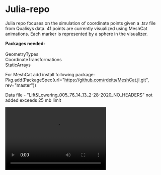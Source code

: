 # Julia-repo

Julia repo focuses on the simulation of coordinate points given a .tsv file from Qualisys data.
41 points are currently visualized using MeshCat animations. Each marker is represented by a sphere in the visualizer.


<b> Packages needed: </b></br></br>
GeometryTypes</br>
CoordinateTransformations</br>
StaticArrays</br>

For MeshCat add install following package: </br>
Pkg.add(PackageSpec(url="https://github.com/rdeits/MeshCat.jl.git", rev="master"))

Data file - "Lift&Lowering_005_76_14_13_2-28-2020_NO_HEADERS" not added exceeds 25 mb limit


<video src="Simulations/41P_simulation_6000Frames.mp4" width="320" height="200" controls preload></video>
